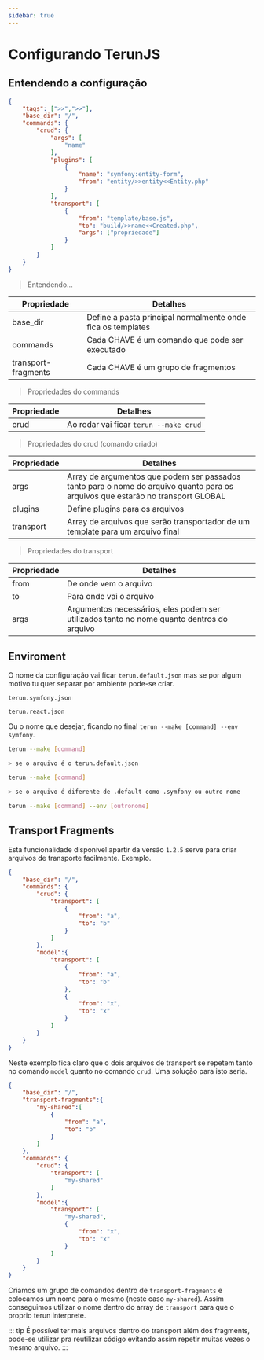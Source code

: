 ```yaml
---
sidebar: true
---
```


# Configurando TerunJS

## Entendendo a configuração
```json
{
    "tags": [">>",">>"],
    "base_dir": "/",
    "commands": {
        "crud": {
            "args": [
                "name"
            ],
            "plugins": [
                {
                    "name": "symfony:entity-form",
                    "from": "entity/>>entity<<Entity.php"
                }
            ],
            "transport": [
                {
                    "from": "template/base.js",
                    "to": "build/>>name<<Created.php",
                    "args": ["propriedade"]
                }
            ]
        }
    }
}
```

> Entendendo...

| Propriedade  | Detalhes|
|--------------|---------|
| base_dir | Define a pasta principal normalmente onde fica os templates |
| commands | Cada CHAVE é um comando que pode ser executado |
| transport-fragments | Cada CHAVE é um grupo de fragmentos |


> Propriedades do commands

| Propriedade  | Detalhes|
|--------------|---------|
| crud | Ao rodar vai ficar ```terun --make crud``` |


> Propriedades do crud (comando criado)

| Propriedade  | Detalhes|
|--------------|---------|
| args | Array de argumentos que podem ser passados tanto para o nome do arquivo quanto para os arquivos que estarão no transport GLOBAL|
| plugins |Define plugins para os arquivos|
| transport | Array de arquivos que serão transportador de um template para um arquivo final |

> Propriedades do transport

| Propriedade  | Detalhes|
|--------------|---------|
| from |De onde vem o arquivo|
| to |Para onde vai o arquivo|
| args |Argumentos necessários, eles podem ser utilizados tanto no nome quanto dentros do arquivo |


## Enviroment

O nome da configuração vai ficar `terun.default.json` mas se por algum motivo tu quer separar por ambiente pode-se criar.

`terun.symfony.json`

`terun.react.json`

Ou o nome que desejar, ficando no final `terun --make [command] --env symfony`.


```sh
terun --make [command]

> se o arquivo é o terun.default.json

terun --make [command]

> se o arquivo é diferente de .default como .symfony ou outro nome

terun --make [command] --env [outronome]

```

## Transport Fragments

Esta funcionalidade disponível apartir da versão `1.2.5` serve para criar arquivos de transporte facilmente. Exemplo.


```json
{
    "base_dir": "/",
    "commands": {
        "crud": {
            "transport": [
                {
                    "from": "a",
                    "to": "b"
                }
            ]
        },
        "model":{
            "transport": [
                {
                    "from": "a",
                    "to": "b"
                },
                {
                    "from": "x",
                    "to": "x"
                }
            ]
        }
    }
}
```

Neste exemplo fica claro que o dois arquivos de transport se repetem tanto no comando `model` quanto no comando `crud`. Uma solução para isto seria.

```json
{
    "base_dir": "/",
    "transport-fragments":{
        "my-shared":[
            {
                "from": "a",
                "to": "b"
            }
        ]
    },
    "commands": {
        "crud": {
            "transport": [
                "my-shared"
            ]
        },
        "model":{
            "transport": [
                "my-shared",
                {
                    "from": "x",
                    "to": "x"
                }
            ]
        }
    }
}
```

Criamos um grupo de comandos dentro de `transport-fragments` e colocamos um nome para o mesmo (neste caso `my-shared`). Assim conseguimos utilizar o nome dentro do array de `transport` para que o proprio terun interprete.

::: tip
É possível ter mais arquivos dentro do transport além dos fragments, pode-se utilizar pra reutilizar código evitando assim repetir muitas vezes o mesmo arquivo.
:::
